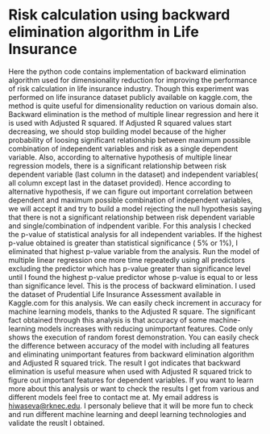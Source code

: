 # Risk calculation using backward elimination algorithm in Life Insurance
Here the python code contains implementation of backward elimination algorithm used for dimensionality reduction for improving the performance of risk calculation in life insurance industry. Though this experiment was performed on life insurance dataset publicly available on kaggle.com, the method is quite useful for dimensionality reduction on various domain also. Backward elimination is the method of multiple linear regression and here it is used with Adjusted R squared. If Adjusted R squared values start decreasing, we should stop building model because of the higher probability of loosing significant relationship between maximum possible combination of independent variables and risk as a single dependent variable. Also, according to alternative hypothesis of multiple linear regression models, there is a significant relationship between risk dependent variable (last column in the dataset) and independent variables( all column except last in the dataset provided). Hence according to alternative hypothesis, if we can figure out important correlation between dependent and maximum possible combination of independent variables, we will accept it and try to build a model rejecting the null hypothesis saying that there is not a significant relationship between risk dependent variable and single/combination of indpendent varible. For this analysis I checked the p-value of statistical analysis for all independent variables. If the highest p-value obtained is greater than statistical significance ( 5% or 1%), I eliminated that highest p-value variable from the analysis. Run the model of multiple linear regression one more time repeatedly using all predictors excluding the predictor which has p-value greater than significance level until I found the highest p-value predictor whose p-value is equal to or less than significance level. This is the process of backward elimination. I used the dataset of Prudential Life Insurance Assessment available in Kaggle.com for this analysis. We can easily check increment in accuracy for machine learning models, thanks to the Adjusted R square. The significant fact obtained through this analysis is that accuracy of some machine-learning models increases with reducing unimportant features. Code only shows the execution of random forest demonstration. You can easily check the difference between accuracy of the model with including all features and eliminating unimportant features from backward elimination algorithm and Adjusted R squared trick. The result I got indicates that backward elimination is useful measure when used with Adjusted R squared trick to figure out important features for dependent variables. If you want to learn more about this analysis or want to check the results I get from various and different models feel free to contact me at. My email address is hiwaseva@rknec.edu. I personaly believe that it will be more fun to check and run different machine learning and deepl learning technologies and validate the reuslt I obtained.
